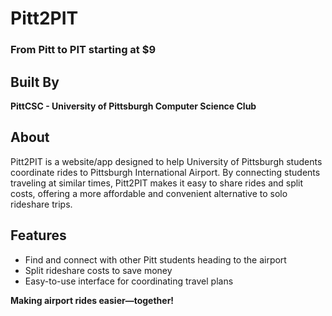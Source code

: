 # Pitt2PIT  
### From Pitt to PIT starting at $9

## Built By  
**PittCSC - University of Pittsburgh Computer Science Club**  

## About  
Pitt2PIT is a website/app designed to help University of Pittsburgh students coordinate rides to Pittsburgh International Airport. By connecting students traveling at similar times, Pitt2PIT makes it easy to share rides and split costs, offering a more affordable and convenient alternative to solo rideshare trips.  

## Features  
- Find and connect with other Pitt students heading to the airport  
- Split rideshare costs to save money  
- Easy-to-use interface for coordinating travel plans  


**Making airport rides easier—together!**
